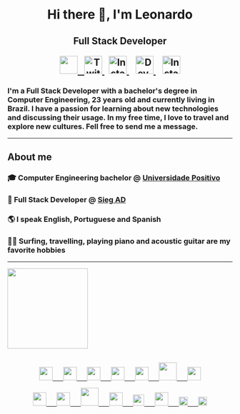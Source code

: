 <h1 align="center">
     Hi there 👋, I'm Leonardo 
</h1>
<h2 align="center">
<p>
    Full Stack Developer
</p>
<p>
    <a href="https://www.linkedin.com/in/leonardoagilinski/" >
    <img src="https://cdn-icons-png.flaticon.com/512/174/174857.png" width="40" href="https://www.linkedin.com/in/leonardoagilinski/"/>
    &nbsp;
    </a>
    <a href="https://twitter.com/leoandretta" >
    <img src="https://www.freepnglogos.com/uploads/twitter-logo-png/twitter-logo-vector-png-clipart-1.png" alt="Twitter's logo" width="40" href="https://twitter.com/leoandretta"/>
    </a>
    &nbsp;
    <a href="https://www.instagram.com/leoandretta_/" >
    <img src="https://upload.wikimedia.org/wikipedia/commons/thumb/a/a5/Instagram_icon.png/2048px-Instagram_icon.png" alt="Instagram's logo" width="40" href="https://www.instagram.com/leoandretta_/"/>
    </a>
    &nbsp;&nbsp;
    <a href="https://dev.to/leoandretta" >
    <img src="https://d2fltix0v2e0sb.cloudfront.net/dev-rainbow.png" alt="Dev.to's logo" width="40" href="https://dev.to/leoandretta"/>
    </a>
    &nbsp;&nbsp;
    <a href="https://stackoverflow.com/users/21032419/leonardo-andretta-gilinski" >
        <img src="https://upload.wikimedia.org/wikipedia/commons/thumb/e/ef/Stack_Overflow_icon.svg/768px-Stack_Overflow_icon.svg.png" alt="Instagram's logo" width="40" />
    </a>
</p>
</h2>

 ### I'm a Full Stack Developer with a bachelor's degree in Computer Engineering, 23 years old and currently living in Brazil. I have a passion for learning about new technologies and discussing their usage. In my free time, I love to travel and explore new cultures. Fell free to send me a message.

___
<!--
    TODO: add github stats and most used languages charts
 -->

## About me
### 
### 🎓 Computer Engineering bachelor @ [Universidade Positivo](https://www.up.edu.br) 
### 🏢 Full Stack Developer @ [Sieg AD](http://sieg-ad.com.br)
### 🌎 I speak English, Portuguese and Spanish
### 🏄‍♂️ Surfing, travelling, playing piano and acoustic guitar are my favorite hobbies

___
<div>
<a href="https://github.com/leoandretta">
<img height="180em" src="https://github-readme-stats.vercel.app/api/top-langs/?username=leoandretta&layout=compact&langs_count=7&theme=dracula"/>
<!-- <img height="180em" src="https://github-readme-stats.vercel.app/api?username=leoandretta&show_icons=true&theme=dracula&include_all_commits=true&count_private=true"/> -->
</div>
<br>
<p align="center">
<img src="https://upload.wikimedia.org/wikipedia/commons/1/19/C_Logo.png" width="30">
&nbsp;&nbsp;&nbsp;&nbsp;
<img src="https://upload.wikimedia.org/wikipedia/commons/thumb/1/18/ISO_C%2B%2B_Logo.svg/1822px-ISO_C%2B%2B_Logo.svg.png" width="30">
&nbsp;&nbsp;&nbsp;&nbsp;
<img src="https://upload.wikimedia.org/wikipedia/commons/thumb/c/c3/Python-logo-notext.svg/1869px-Python-logo-notext.svg.png" width="30">
&nbsp;&nbsp;&nbsp;&nbsp;
<img src="https://upload.wikimedia.org/wikipedia/commons/thumb/9/95/Vue.js_Logo_2.svg/1200px-Vue.js_Logo_2.svg.png" width="30">
&nbsp;&nbsp;&nbsp;&nbsp;
<img src="https://upload.wikimedia.org/wikipedia/commons/thumb/a/ae/Nuxt_logo.svg/1200px-Nuxt_logo.svg.png" width="30">
&nbsp;&nbsp;&nbsp;&nbsp;
<img src="https://www.freepnglogos.com/uploads/logo-mysql-png/logo-mysql-mysql-and-moodle-elearningworld-5.png" width="40">
&nbsp;&nbsp;&nbsp;&nbsp;
<img src="https://brandslogos.com/wp-content/uploads/images/large/arduino-logo-1.png" width="30">
</p>

<p align="center">
<img src="https://upload.wikimedia.org/wikipedia/commons/thumb/0/0b/Qt_logo_2016.svg/2560px-Qt_logo_2016.svg.png" width="30">
&nbsp;&nbsp;&nbsp;&nbsp;
<img src="https://upload.wikimedia.org/wikipedia/commons/thumb/2/29/Postgresql_elephant.svg/745px-Postgresql_elephant.svg.png" width="30">
&nbsp;&nbsp;&nbsp;&nbsp;
<img src="https://www.seekpng.com/png/full/945-9454419_nuff-said-show-me-the-code-flutter-bottom.png" width="40">
&nbsp;&nbsp;&nbsp;&nbsp;
<img src="https://upload.wikimedia.org/wikipedia/commons/7/7e/Dart-logo.png" width="30">
&nbsp;&nbsp;&nbsp;&nbsp;
<img src="https://altyra.com/wp-content/uploads/2018/11/android-logo-png-transparent.png" width="25">
&nbsp;&nbsp;&nbsp;&nbsp;
<img src="https://upload.wikimedia.org/wikipedia/commons/thumb/9/91/Electron_Software_Framework_Logo.svg/2048px-Electron_Software_Framework_Logo.svg.png" width="30">
&nbsp;&nbsp;&nbsp;&nbsp;
<img src="https://cdn.freebiesupply.com/logos/large/2x/nodejs-icon-logo-png-transparent.png" width="20">
&nbsp;&nbsp;&nbsp;&nbsp;
<img src="https://upload.wikimedia.org/wikipedia/commons/6/6a/JavaScript-logo.png" width="20">
</p>
